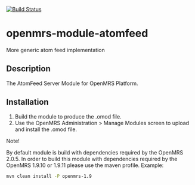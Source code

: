 [![Build Status](https://travis-ci.org/openmrs/openmrs-module-atomfeed.svg?branch=master)](https://travis-ci.org/openmrs/openmrs-module-atomfeed)

# openmrs-module-atomfeed
More generic atom feed implementation

Description
-----------
The AtomFeed Server Module for OpenMRS Platform.

Installation
------------
1. Build the module to produce the .omod file.
2. Use the OpenMRS Administration > Manage Modules screen to upload and install the .omod file.

Note!

By default module is build with dependencies required by the OpenMRS 2.0.5. 
In order to build this module with dependencies required by the OpenMRS 1.9.10 or 1.9.11 please use the maven profile.
Example:
```bash
mvn clean install -P openmrs-1.9
```
